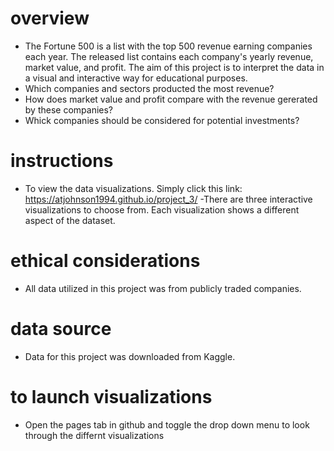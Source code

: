 # overview
- The Fortune 500 is a list with the top 500 revenue earning companies each year. The released list contains each company's yearly revenue, market value, and profit. The aim of this project is to interpret the data in a visual and interactive way for educational purposes.
 - Which companies and sectors producted the most revenue?
 - How does market value and profit compare with the revenue gererated by these companies?
 - Whick companies should be considered for potential investments?

# instructions
- To view the data visualizations. Simply click this link: https://atjohnson1994.github.io/project_3/ 
-There are three interactive visualizations to choose from. Each visualization shows a different aspect of the dataset.

# ethical considerations
- All data utilized in this project was from publicly traded companies. 

# data source
- Data for this project was downloaded from Kaggle.

# to launch visualizations
- Open the pages tab in github and toggle the drop down menu to look through the differnt visualizations 
